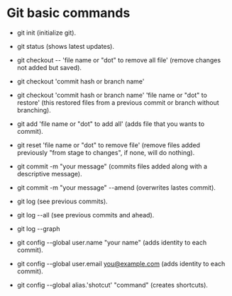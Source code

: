 # Git basic commands

- git init (initialize git).
- git status (shows latest updates).

- git checkout -- 'file name or "dot" to remove all file' (remove changes not added but saved).
- git checkout 'commit hash or branch name'
- git checkout 'commit hash or branch name' 'file name or "dot" to restore' (this restored files from a previous commit or branch without branching).

- git add 'file name or "dot" to add all' (adds file that you wants to commit).
- git reset 'file name or "dot" to remove file' (remove files added previously "from stage to changes", if none, will do nothing).

- git commit -m "your message" (commits files added along with a descriptive message).
- git commit -m "your message" --amend (overwrites lastes commit).

- git log (see previous commits).
- git log --all (see previous commits and ahead).
- git log --graph

- git config --global user.name "your name" (adds identity to each commit).
- git config --global user.email you@example.com (adds identity to each commit).
- git config --global alias.'shotcut' "command" (creates shortcuts).
